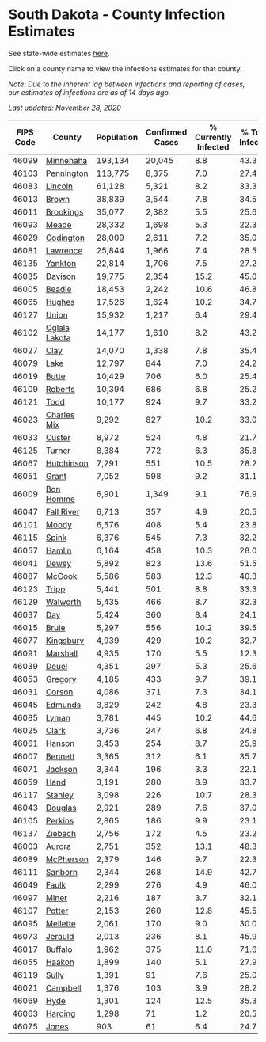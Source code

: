 # South Dakota - County Infection Estimates

See state-wide estimates [here](/infections/us-sd).

Click on a county name to view the infections estimates for that county.

*Note: Due to the inherent lag between infections and reporting of cases, our estimates of infections are as of 14 days ago.*

*Last updated: November 28, 2020*

|   FIPS Code |                         County |   Population |   Confirmed Cases |   % Currently Infected |   % Total Infected |
|-------------|--------------------------------|--------------|-------------------|------------------------|--------------------|
|       46099 |         [Minnehaha](minnehaha) |      193,134 |            20,045 |                    8.8 |               43.3 |
|       46103 |       [Pennington](pennington) |      113,775 |             8,375 |                    7.0 |               27.4 |
|       46083 |             [Lincoln](lincoln) |       61,128 |             5,321 |                    8.2 |               33.3 |
|       46013 |                 [Brown](brown) |       38,839 |             3,544 |                    7.8 |               34.5 |
|       46011 |         [Brookings](brookings) |       35,077 |             2,382 |                    5.5 |               25.6 |
|       46093 |                 [Meade](meade) |       28,332 |             1,698 |                    5.3 |               22.3 |
|       46029 |         [Codington](codington) |       28,009 |             2,611 |                    7.2 |               35.0 |
|       46081 |           [Lawrence](lawrence) |       25,844 |             1,966 |                    7.4 |               28.5 |
|       46135 |             [Yankton](yankton) |       22,814 |             1,706 |                    7.5 |               27.2 |
|       46035 |             [Davison](davison) |       19,775 |             2,354 |                   15.2 |               45.0 |
|       46005 |               [Beadle](beadle) |       18,453 |             2,242 |                   10.6 |               46.8 |
|       46065 |               [Hughes](hughes) |       17,526 |             1,624 |                   10.2 |               34.7 |
|       46127 |                 [Union](union) |       15,932 |             1,217 |                    6.4 |               29.4 |
|       46102 | [Oglala Lakota](oglala-lakota) |       14,177 |             1,610 |                    8.2 |               43.2 |
|       46027 |                   [Clay](clay) |       14,070 |             1,338 |                    7.8 |               35.4 |
|       46079 |                   [Lake](lake) |       12,797 |               844 |                    7.0 |               24.2 |
|       46019 |                 [Butte](butte) |       10,429 |               706 |                    6.0 |               25.4 |
|       46109 |             [Roberts](roberts) |       10,394 |               686 |                    6.8 |               25.2 |
|       46121 |                   [Todd](todd) |       10,177 |               924 |                    9.7 |               33.2 |
|       46023 |     [Charles Mix](charles-mix) |        9,292 |               827 |                   10.2 |               33.0 |
|       46033 |               [Custer](custer) |        8,972 |               524 |                    4.8 |               21.7 |
|       46125 |               [Turner](turner) |        8,384 |               772 |                    6.3 |               35.8 |
|       46067 |       [Hutchinson](hutchinson) |        7,291 |               551 |                   10.5 |               28.2 |
|       46051 |                 [Grant](grant) |        7,052 |               598 |                    9.2 |               31.1 |
|       46009 |         [Bon Homme](bon-homme) |        6,901 |             1,349 |                    9.1 |               76.9 |
|       46047 |       [Fall River](fall-river) |        6,713 |               357 |                    4.9 |               20.5 |
|       46101 |                 [Moody](moody) |        6,576 |               408 |                    5.4 |               23.8 |
|       46115 |                 [Spink](spink) |        6,376 |               545 |                    7.3 |               32.2 |
|       46057 |               [Hamlin](hamlin) |        6,164 |               458 |                   10.3 |               28.0 |
|       46041 |                 [Dewey](dewey) |        5,892 |               823 |                   13.6 |               51.5 |
|       46087 |               [McCook](mccook) |        5,586 |               583 |                   12.3 |               40.3 |
|       46123 |                 [Tripp](tripp) |        5,441 |               501 |                    8.8 |               33.3 |
|       46129 |           [Walworth](walworth) |        5,435 |               466 |                    8.7 |               32.3 |
|       46037 |                     [Day](day) |        5,424 |               360 |                    8.4 |               24.1 |
|       46015 |                 [Brule](brule) |        5,297 |               556 |                   10.2 |               39.5 |
|       46077 |         [Kingsbury](kingsbury) |        4,939 |               429 |                   10.2 |               32.7 |
|       46091 |           [Marshall](marshall) |        4,935 |               170 |                    5.5 |               12.3 |
|       46039 |                 [Deuel](deuel) |        4,351 |               297 |                    5.3 |               25.6 |
|       46053 |             [Gregory](gregory) |        4,185 |               433 |                    9.7 |               39.1 |
|       46031 |               [Corson](corson) |        4,086 |               371 |                    7.3 |               34.1 |
|       46045 |             [Edmunds](edmunds) |        3,829 |               242 |                    4.8 |               23.3 |
|       46085 |                 [Lyman](lyman) |        3,781 |               445 |                   10.2 |               44.6 |
|       46025 |                 [Clark](clark) |        3,736 |               247 |                    6.8 |               24.8 |
|       46061 |               [Hanson](hanson) |        3,453 |               254 |                    8.7 |               25.9 |
|       46007 |             [Bennett](bennett) |        3,365 |               312 |                    6.1 |               35.7 |
|       46071 |             [Jackson](jackson) |        3,344 |               196 |                    3.3 |               22.1 |
|       46059 |                   [Hand](hand) |        3,191 |               280 |                    8.9 |               33.7 |
|       46117 |             [Stanley](stanley) |        3,098 |               226 |                   10.7 |               28.3 |
|       46043 |             [Douglas](douglas) |        2,921 |               289 |                    7.6 |               37.0 |
|       46105 |             [Perkins](perkins) |        2,865 |               186 |                    9.9 |               23.1 |
|       46137 |             [Ziebach](ziebach) |        2,756 |               172 |                    4.5 |               23.2 |
|       46003 |               [Aurora](aurora) |        2,751 |               352 |                   13.1 |               48.3 |
|       46089 |         [McPherson](mcpherson) |        2,379 |               146 |                    9.7 |               22.3 |
|       46111 |             [Sanborn](sanborn) |        2,344 |               268 |                   14.9 |               42.7 |
|       46049 |                 [Faulk](faulk) |        2,299 |               276 |                    4.9 |               46.0 |
|       46097 |                 [Miner](miner) |        2,216 |               187 |                    3.7 |               32.1 |
|       46107 |               [Potter](potter) |        2,153 |               260 |                   12.8 |               45.5 |
|       46095 |           [Mellette](mellette) |        2,061 |               170 |                    9.0 |               30.0 |
|       46073 |             [Jerauld](jerauld) |        2,013 |               236 |                    8.1 |               45.9 |
|       46017 |             [Buffalo](buffalo) |        1,962 |               375 |                   11.0 |               71.6 |
|       46055 |               [Haakon](haakon) |        1,899 |               140 |                    5.1 |               27.9 |
|       46119 |                 [Sully](sully) |        1,391 |                91 |                    7.6 |               25.0 |
|       46021 |           [Campbell](campbell) |        1,376 |               103 |                    3.9 |               28.2 |
|       46069 |                   [Hyde](hyde) |        1,301 |               124 |                   12.5 |               35.3 |
|       46063 |             [Harding](harding) |        1,298 |                71 |                    1.2 |               20.5 |
|       46075 |                 [Jones](jones) |          903 |                61 |                    6.4 |               24.7 |